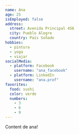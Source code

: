 ```yaml
---
name: Ana
age: 25
isEmployed: false
address:
  street: Avenida Principal 456
  city: Pueblo Alegre
  country: País Soñado
hobbies:
  - pintura
  - yoga
  - viajar
socialMedia:
  - platform: Facebook
    username: "ana_facebook"
  - platform: LinkedIn
    username: "ana.prof"
favorites:
  food: sushi
  color: verde
  numbers:
    - 3
    - 6
    - 9
---
```


Content de ana!
